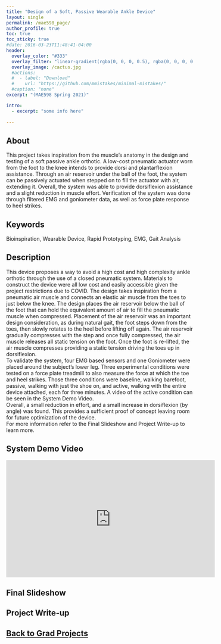 ```yaml
---
title: "Design of a Soft, Passive Wearable Ankle Device"
layout: single
permalink: /mae598_page/
author_profile: true
toc: true
toc_sticky: true
#date: 2016-03-23T11:48:41-04:00
header:
  overlay_color: "#333"
  overlay_filter: "linear-gradient(rgba(0, 0, 0, 0.5), rgba(0, 0, 0, 0.5))"
  overlay_image: /cactus.jpg
  #actions:
  #  - label: "Download"
  #    url: "https://github.com/mmistakes/minimal-mistakes/"
  #caption: "none"
excerpt: "(MAE598 Spring 2021)"

intro: 
  - excerpt: "some info here"   
   
---
```


## About
This project takes inspiration from the muscle’s anatomy in the design and testing of a soft passive ankle orthotic. A low-cost pneumatic actuator worn from the foot to the knee intends to provide dorsi and plantarflexion assistance. Through an air reservoir under the ball of the foot, the system can be passively actuated when stepped on to fill the actuator with air, extending it. Overall, the system was able to provide dorsiflexion assistance and a slight reduction in muscle effort. Verification of the system was done through filtered EMG and goniometer data, as well as force plate response to heel strikes. <br>

## Keywords
Bioinspiration, Wearable Device, Rapid Prototyping, EMG, Gait Analysis

## Description
This device proposes a way to avoid a high cost and high complexity ankle orthotic through the use of a closed pneumatic system. Materials to construct the device were all low cost and easily accessible given the project restrictions due to COVID. The design takes inspiration from a pneumatic air muscle and connects an elastic air muscle from the toes to just below the knee. The design places the air reservoir below the ball of the foot that can hold the equivalent amount of air to fill the pneumatic muscle when compressed. Placement of the air reservoir was an important design consideration, as during natural gait, the foot steps down from the toes, then slowly rotates to the heel before lifting off again. The air reservoir gradually compresses with the step and once fully compressed, the air muscle releases all static tension on the foot. Once the foot is re-lifted, the air muscle compresses providing a static tension driving the toes up in dorsiflexion. <br>
To validate the system, four EMG based sensors and one Goniometer were placed around the subject’s lower leg. Three experimental conditions were tested on a force plate treadmill to also measure the force at which the toe and heel strikes. Those three conditions were baseline, walking barefoot, passive, walking with just the shoe on, and active, walking with the entire device attached, each for three minutes. A video of the active condition can be seen in the System Demo Video. <br>
Overall, a small reduction in effort, and a small increase in dorsiflexion (by angle) was found. This provides a sufficient proof of concept leaving room for future optimization of the device. <br>
For more information refer to the Final Slideshow and Project Write-up to learn more.

## System Demo Video
<iframe width="560" height="315" src="https://www.youtube.com/embed/BBHF2s-hBws" title="YouTube video player" frameborder="0" allow="accelerometer; autoplay; clipboard-write; encrypted-media; gyroscope; picture-in-picture" allowfullscreen></iframe>

## Final Slideshow
<object data="{{ site.url }}{{ site.baseurl }}/_pages/graduate/MAE598/Final Presentation.pdf" width="1000" height="1000" type='application/pdf'></object>

## Project Write-up
<object data="{{ site.url }}{{ site.baseurl }}/_pages/graduate/MAE598/Final Paper.pdf" width="1000" height="1000" type='application/pdf'></object>

## [Back to Grad Projects](/grad_projects/)
